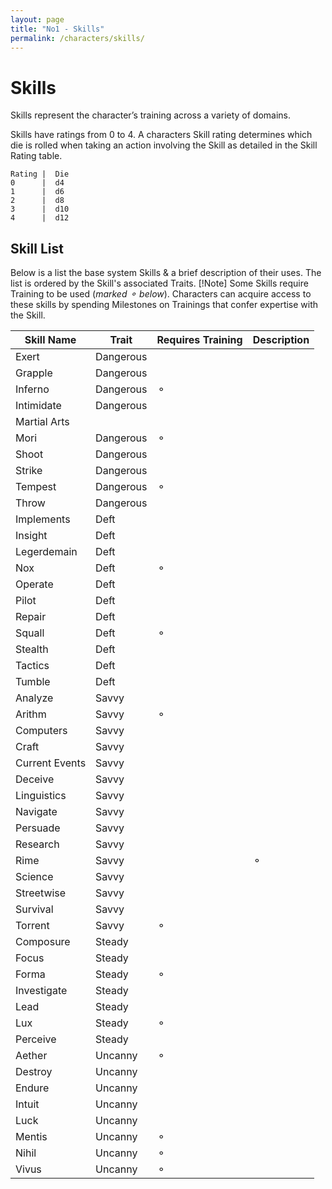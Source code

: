 ```yaml
---
layout: page
title: "No1 - Skills"
permalink: /characters/skills/
---
```


# Skills

Skills represent the character’s training across a variety of domains.

Skills have ratings from 0 to 4.  A characters Skill rating determines which die is rolled when taking an action involving the Skill as detailed in the Skill Rating table.

```
Rating |  Die
0      |  d4
1      |  d6
2      |  d8
3      |  d10
4      |  d12
```
 
## Skill List
Below is a list the base system Skills & a brief description of their uses.  The list is ordered by the Skill's associated Traits.
[!Note] Some Skills require Training to be used (*marked &#9900; below*).  Characters can acquire access to these skills by spending Milestones on Trainings that confer expertise with the Skill.

| Skill Name | Trait | Requires Training | Description |
| --- | --- | --- | --- |
| Exert | Dangerous |  |  |
| Grapple | Dangerous |  |  |
| Inferno | Dangerous | &#9900; |  |
| Intimidate | Dangerous |  |  |
| Martial Arts |  |  |  |
| Mori | Dangerous | &#9900; |  |
| Shoot | Dangerous |  |  |
| Strike | Dangerous |  |  |
| Tempest | Dangerous | &#9900; |  |
| Throw | Dangerous |  |  |
| Implements | Deft |  |  |
| Insight | Deft |  |  |
| Legerdemain | Deft |  |  |
| Nox | Deft | &#9900; |  |
| Operate | Deft |  |  |
| Pilot | Deft |  |  |
| Repair | Deft |  |  |
| Squall | Deft | &#9900; |  |
| Stealth | Deft |  |  |
| Tactics | Deft |  |  |
| Tumble | Deft |  |  |
| Analyze | Savvy |  |  |
| Arithm | Savvy | &#9900; |  |
| Computers | Savvy |  |  |
| Craft | Savvy |  |  |
| Current Events | Savvy |  |  |
| Deceive | Savvy |  |  |
| Linguistics | Savvy |  |  |
| Navigate | Savvy |  |  |
| Persuade | Savvy |  |  |
| Research | Savvy |  |  |
| Rime | Savvy |  | &#9900; |
| Science | Savvy |  |  |
| Streetwise | Savvy |  |  |
| Survival | Savvy |  |  |
| Torrent | Savvy | &#9900; |  |
| Composure | Steady |  |  |
| Focus | Steady |  |  |
| Forma | Steady | &#9900; |  |
| Investigate | Steady |  |  |
| Lead | Steady |  |  |
| Lux | Steady | &#9900; |  |
| Perceive | Steady |  |  |
| Aether | Uncanny | &#9900; |  |
| Destroy | Uncanny |  |  |
| Endure | Uncanny |  |  |
| Intuit | Uncanny |  |  |
| Luck | Uncanny |  |  |
| Mentis | Uncanny | &#9900; |  |
| Nihil | Uncanny | &#9900; |  |
| Vivus | Uncanny | &#9900; |  |

